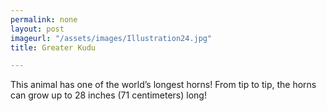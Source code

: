 ```yaml
---
permalink: none
layout: post
imageurl: "/assets/images/Illustration24.jpg"
title: Greater Kudu

---
```


This animal has one of the world’s longest horns! From tip to tip, the horns can grow up to 28 inches (71 centimeters) long!
